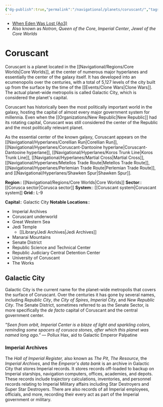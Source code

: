 ```yaml
---
{"dg-publish":true,"permalink":"/navigational/planets/coruscant/","tags":["map","resistance","planet","corellianrun","perlemian","corudant","koros","martial","metellos","spur"],"noteIcon":"saber1"}
---
```


- [When Eden Was Lost (Ao3)](https://archiveofourown.org/works/19334440)
- Also known as *Notron*, *Queen of the Core*, *Imperial Center*, *Jewel of the Core Worlds*
# Coruscant
Coruscant is a planet located in the [[Navigational/Regions/Core Worlds\|Core Worlds]], at the center of numerous major hyperlanes and essentially the center of the galaxy itself. It has developed into an ecumenopolis over the centuries, with a total of 5,127 levels of the city built up from the surface by the time of the [[Events/Clone Wars\|Clone Wars]]. The actual planet-wide metropolis is called Galactic City, which is considered the planet's capital. 

Coruscant has historically been the most politically important world in the galaxy, hosting the capital of almost every major government system for millennia. Even when the [[Organizations/New Republic\|New Republic]] had its rotating capital, Coruscant was still considered the center of the Republic and the most politically relevant planet. 

As the essential center of the known galaxy, Coruscant appears on the [[Navigational/Hyperlanes/Corellian Run\|Corellian Run]], [[Navigational/Hyperlanes/Coruscant-Dantooine hyperlane\|Coruscant-Dantooine hyperlane]], [[Navigational/Hyperlanes/Koros Trunk Line\|Koros Trunk Line]], [[Navigational/Hyperlanes/Martial Cross\|Martial Cross]], [[Navigational/Hyperlanes/Metellos Trade Route\|Metellos Trade Route]], [[Navigational/Hyperlanes/Perlemian Trade Route\|Perlemian Trade Route]], and [[Navigational/Hyperlanes/Shawken Spur\|Shawken Spur]].

**Region**::  [[Navigational/Regions/Core Worlds\|Core Worlds]]
**Sector**::  [[Corusca sector\|Corusca sector]]
**System**::  [[Coruscant system\|Coruscant system]]
**Grid**::  L-9

**Capital**::  Galactic City
**Notable Locations**::
- Imperial Archives
- Coruscant underworld
- Great Western Sea
- Jedi Temple
	- [[Library/Jedi Archives\|Jedi Archives]]
- Manarai Mountains
- Senate District
- Republic Science and Technical Center
- Republic Judiciary Central Detention Center
- University of Coruscant
- The Works
## Galactic City
Galactic City is the current name for the planet-wide metropolis that covers the surface of Coruscant. Over the centuries it has gone by several names, including *Republic City*, *the City of Spires*, *Imperial City*, and *New Republic City*. The Senate District, sometimes referred to as the Senate Sector, is more specifically the *de facto* capital of Coruscant and the central government center. 

*"Seen from orbit, Imperial Center is a blaze of light and sparkling colors, reminding some spacers of corusca stones, after which this planet was named long ago."* — Pollux Hax, aid to Galactic Emperor Palpatine
### Imperial Archives
The *Hall of Imperial Register,* also known as *The Pit*, *The Resource*, the *Imperial Archives*, and the *Emperor's data bank* is an archive in Galactic City that stores Imperial records. It stores records off-loaded to backup on Imperial starships, navigation computers, offices, academies, and depots. These records include trajectory calculations, inventories, and personnel records relating to Imperial Military affairs including Star Destroyers and Super Star Destroyers. There are also records of all Imperial employees, officials, and more, recording their every act as part of the Imperial government or military.